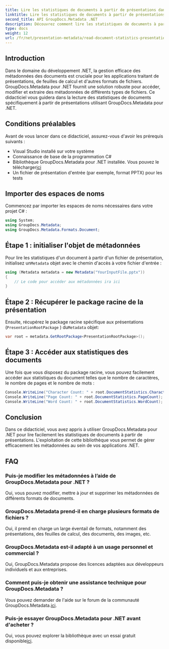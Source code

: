 ```yaml
---
title: Lire les statistiques de documents à partir de présentations dans .NET
linktitle: Lire les statistiques de documents à partir de présentations dans .NET
second_title: API GroupDocs.Metadata .NET
description: Découvrez comment lire les statistiques de documents à partir de présentations dans .NET à l'aide de GroupDocs.Metadata pour une gestion efficace des métadonnées.
type: docs
weight: 12
url: /fr/net/presentation-metadata/read-document-statistics-presentations/
---
```

## Introduction
Dans le domaine du développement .NET, la gestion efficace des métadonnées des documents est cruciale pour les applications traitant de présentations, de feuilles de calcul et d'autres formats de fichiers. GroupDocs.Metadata pour .NET fournit une solution robuste pour accéder, modifier et extraire des métadonnées de différents types de fichiers. Ce didacticiel vous guidera dans la lecture des statistiques de documents spécifiquement à partir de présentations utilisant GroupDocs.Metadata pour .NET.
## Conditions préalables
Avant de vous lancer dans ce didacticiel, assurez-vous d'avoir les prérequis suivants :
- Visual Studio installé sur votre système
- Connaissance de base de la programmation C#
- Bibliothèque GroupDocs.Metadata pour .NET installée. Vous pouvez le télécharger[ici](https://releases.groupdocs.com/metadata/net/)
- Un fichier de présentation d'entrée (par exemple, format PPTX) pour les tests

## Importer des espaces de noms
Commencez par importer les espaces de noms nécessaires dans votre projet C# :
```csharp
using System;
using GroupDocs.Metadata;
using GroupDocs.Metadata.Formats.Document;
```
## Étape 1 : initialiser l'objet de métadonnées
 Pour lire les statistiques d'un document à partir d'un fichier de présentation, initialisez un`Metadata` objet avec le chemin d'accès à votre fichier d'entrée :
```csharp
using (Metadata metadata = new Metadata("YourInputFile.pptx"))
{
    // Le code pour accéder aux métadonnées ira ici
}
```
## Étape 2 : Récupérer le package racine de la présentation
Ensuite, récupérez le package racine spécifique aux présentations (`PresentationRootPackage` ) du`Metadata` objet:
```csharp
var root = metadata.GetRootPackage<PresentationRootPackage>();
```
## Étape 3 : Accéder aux statistiques des documents
Une fois que vous disposez du package racine, vous pouvez facilement accéder aux statistiques du document telles que le nombre de caractères, le nombre de pages et le nombre de mots :
```csharp
Console.WriteLine("Character Count: " + root.DocumentStatistics.CharacterCount);
Console.WriteLine("Page Count: " + root.DocumentStatistics.PageCount);
Console.WriteLine("Word Count: " + root.DocumentStatistics.WordCount);
```

## Conclusion
Dans ce didacticiel, vous avez appris à utiliser GroupDocs.Metadata pour .NET pour lire facilement les statistiques de documents à partir de présentations. L'exploitation de cette bibliothèque vous permet de gérer efficacement les métadonnées au sein de vos applications .NET.

## FAQ
### Puis-je modifier les métadonnées à l’aide de GroupDocs.Metadata pour .NET ?
Oui, vous pouvez modifier, mettre à jour et supprimer les métadonnées de différents formats de documents.
### GroupDocs.Metadata prend-il en charge plusieurs formats de fichiers ?
Oui, il prend en charge un large éventail de formats, notamment des présentations, des feuilles de calcul, des documents, des images, etc.
### GroupDocs.Metadata est-il adapté à un usage personnel et commercial ?
Oui, GroupDocs.Metadata propose des licences adaptées aux développeurs individuels et aux entreprises.
### Comment puis-je obtenir une assistance technique pour GroupDocs.Metadata ?
 Vous pouvez demander de l'aide sur le forum de la communauté GroupDocs.Metadata.[ici](https://forum.groupdocs.com/c/metadata/14).
### Puis-je essayer GroupDocs.Metadata pour .NET avant d'acheter ?
 Oui, vous pouvez explorer la bibliothèque avec un essai gratuit disponible[ici](https://releases.groupdocs.com/).